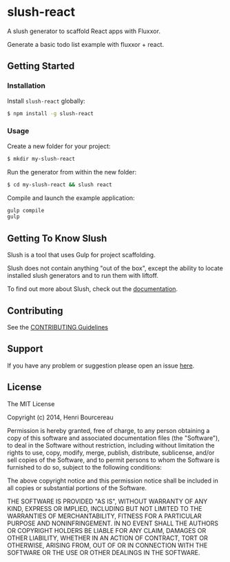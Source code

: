 # slush-react

A slush generator to scaffold React apps with Fluxxor.

Generate a basic todo list example with fluxxor + react.


## Getting Started

### Installation

Install `slush-react` globally:

```bash
$ npm install -g slush-react
```

### Usage

Create a new folder for your project:

```bash
$ mkdir my-slush-react
```

Run the generator from within the new folder:

```bash
$ cd my-slush-react && slush react
```

Compile and launch the example application:

```bash
gulp compile
gulp
```

## Getting To Know Slush

Slush is a tool that uses Gulp for project scaffolding.

Slush does not contain anything "out of the box", except the ability to locate installed slush generators and to run them with liftoff.

To find out more about Slush, check out the [documentation](https://github.com/klei/slush).

## Contributing

See the [CONTRIBUTING Guidelines](https://github.com/mmai/slush-react/blob/master/CONTRIBUTING.md)

## Support
If you have any problem or suggestion please open an issue [here](https://github.com/mmai/slush-react/issues).

## License 

The MIT License

Copyright (c) 2014, Henri Bourcereau

Permission is hereby granted, free of charge, to any person
obtaining a copy of this software and associated documentation
files (the "Software"), to deal in the Software without
restriction, including without limitation the rights to use,
copy, modify, merge, publish, distribute, sublicense, and/or sell
copies of the Software, and to permit persons to whom the
Software is furnished to do so, subject to the following
conditions:

The above copyright notice and this permission notice shall be
included in all copies or substantial portions of the Software.

THE SOFTWARE IS PROVIDED "AS IS", WITHOUT WARRANTY OF ANY KIND,
EXPRESS OR IMPLIED, INCLUDING BUT NOT LIMITED TO THE WARRANTIES
OF MERCHANTABILITY, FITNESS FOR A PARTICULAR PURPOSE AND
NONINFRINGEMENT. IN NO EVENT SHALL THE AUTHORS OR COPYRIGHT
HOLDERS BE LIABLE FOR ANY CLAIM, DAMAGES OR OTHER LIABILITY,
WHETHER IN AN ACTION OF CONTRACT, TORT OR OTHERWISE, ARISING
FROM, OUT OF OR IN CONNECTION WITH THE SOFTWARE OR THE USE OR
OTHER DEALINGS IN THE SOFTWARE.

